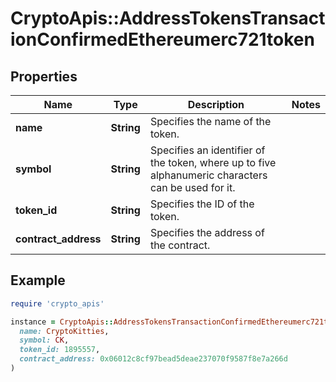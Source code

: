 # CryptoApis::AddressTokensTransactionConfirmedEthereumerc721token

## Properties

| Name | Type | Description | Notes |
| ---- | ---- | ----------- | ----- |
| **name** | **String** | Specifies the name of the token. |  |
| **symbol** | **String** | Specifies an identifier of the token, where up to five alphanumeric characters can be used for it. |  |
| **token_id** | **String** | Specifies the ID of the token. |  |
| **contract_address** | **String** | Specifies the address of the contract. |  |

## Example

```ruby
require 'crypto_apis'

instance = CryptoApis::AddressTokensTransactionConfirmedEthereumerc721token.new(
  name: CryptoKitties,
  symbol: CK,
  token_id: 1895557,
  contract_address: 0x06012c8cf97bead5deae237070f9587f8e7a266d
)
```


